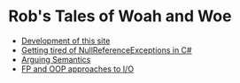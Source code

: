 # Rob's Tales of Woah and Woe

  * [Development of this site](index.html/?articleId=thisSite)
  * [Getting tired of NullReferenceExceptions in C#](/index.html?articleId=sure)
  * [Arguing Semantics](/index.html?articleId=semantics)
  * [FP and OOP approaches to I/O](/index.html?articleId=io)